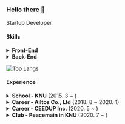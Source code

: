 ### Hello there 👋

Startup Developer

#### Skills
<details>
  <summary><strong>Front-End</strong></summary>
  
  * React JS 
  * React Native
  * HTML
  * CSS
  * Flutter (loading...)
  
</details>

<details>
  <summary><strong>Back-End</strong></summary>
  
  * Node JS
  * Express JS
  * Firebase
  * GCP
  * MongoDB
  
</details>

[![Top Langs](https://github-readme-stats.vercel.app/api/top-langs/?username=anuraghazra&layout=compact)](https://github.com/anuraghazra/github-readme-stats)

#### Experience

<details>
  <summary><strong>School - KNU</strong> (2015. 3 ~ )</summary>
  
  * Electronic Engineering
  * GPA : 3.81/4.3 (94.1/100)
  
</details>

<details>
  <summary><strong>Career - Ailtos Co., Ltd</strong> (2018. 8 ~ 2020. 1)</summary>
  
  - as Web, App Developer
  - Playpick
  - Busyless
  
</details>

<details>
  <summary><strong>Career - CEEDUP Inc.</strong> (2020. 5 ~ )</summary>
  
  * as Web Service Developer
  * [CEEDUP Inc.](https://ceedup.com)
  * Heritage Monitor
  
</details>

<details>
  <summary><strong>Club - Peacemain in KNU</strong> (2020. 7 ~ )</summary>
  
  * as Club Leader
  * [Peacemain](https://github.com/peacemain-club)
  
</details>
